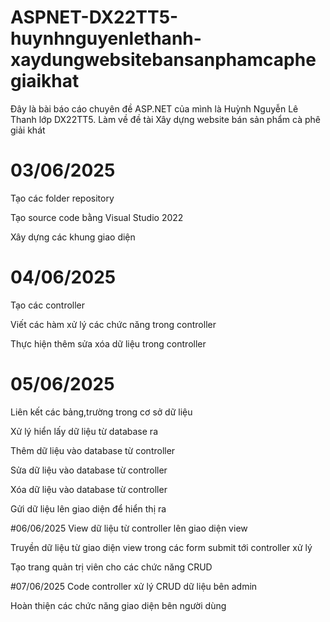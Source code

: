 # ASPNET-DX22TT5-huynhnguyenlethanh-xaydungwebsitebansanphamcaphegiaikhat
Đây là bài báo cáo chuyên đề ASP.NET của mình là Huỳnh Nguyễn Lê Thanh lớp DX22TT5. Làm về đề tài Xây dựng website bán sản phẩm cà phê giải khát

# 03/06/2025
Tạo các folder repository

Tạo source code bằng Visual Studio 2022

Xây dựng các khung giao diện

# 04/06/2025
Tạo các controller

Viết các hàm xử lý các chức năng trong controller

Thực hiện thêm sửa xóa dữ liệu trong controller

# 05/06/2025
Liên kết các bảng,trường trong cơ sở dữ liệu

Xử lý hiển lấy dữ liệu từ database ra

Thêm dữ liệu vào database từ controller

Sửa dữ liệu vào database từ controller

Xóa dữ liệu vào database từ controller

Gửi dữ liệu lên giao diện để hiển thị ra

#06/06/2025
View dữ liệu từ controller lên giao diện view

Truyền dữ liệu từ giao diện view trong các form submit tới controller xử lý

Tạo trang quản trị viên cho các chức năng CRUD

#07/06/2025
Code controller xử lý CRUD dữ liệu bên admin

Hoàn thiện các chức năng giao diện bên người dùng